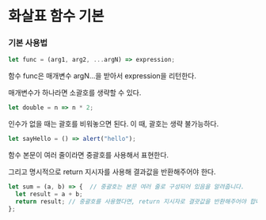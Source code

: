 # 화살표 함수 기본

### 기본 사용법
```javascript
let func = (arg1, arg2, ...argN) => expression;
```
함수 func은 매개변수 argN...을 받아서 expression을 리턴한다.

매개변수가 하나라면 소괄호를 생략할 수 있다.
```javascript
let double = n => n * 2;
```

인수가 없을 때는 괄호를 비워놓으면 된다. 이 때, 괄호는 생략 불가능하다.
```javascript
let sayHello = () => alert("hello");
```

함수 본문이 여러 줄이라면 중괄호를 사용해서 표현한다.

그리고 명시적으로 return 지시자를 사용해 결과값을 반환해주어야 한다.
```javascript
let sum = (a, b) => {  // 중괄호는 본문 여러 줄로 구성되어 있음을 알려줍니다.
  let result = a + b;
  return result; // 중괄호를 사용했다면, return 지시자로 결괏값을 반환해주어야 합니다.
};
```
